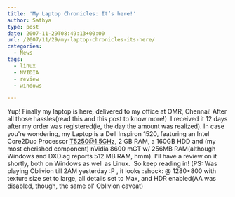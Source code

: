 ```yaml
---
title: 'My Laptop Chronicles: It’s here!'
author: Sathya
type: post
date: 2007-11-29T08:49:13+00:00
url: /2007/11/29/my-laptop-chronicles-its-here/
categories:
  - News
tags:
  - linux
  - NVIDIA
  - review
  - windows

---
```

Yup! Finally my laptop is here, delivered to my office at OMR, Chennai! After all those hassles(read this and this post to know more!)  I received it 12 days after my order was registered(ie, the day the amount was realized). In case you're wondering, my Laptop is a Dell Inspiron 1520, featuring an Intel Core2Duo Processor T5250@1.5GHz, 2 GB RAM, a 160GB HDD and (my most cherished component) nVidia 8600 mGT w/ 256MB RAM(although Windows and DXDiag reports 512 MB RAM, hmm). I'll have a review on it shortly, both on Windows as well as Linux.  So keep reading in! (PS: Was playing Oblivion till 2AM yesterday :P , it looks :shock: @ 1280&#215;800 with texture size set to large, all details set to Max, and HDR enabled(AA was disabled, though, the same ol' Oblivion caveat)
